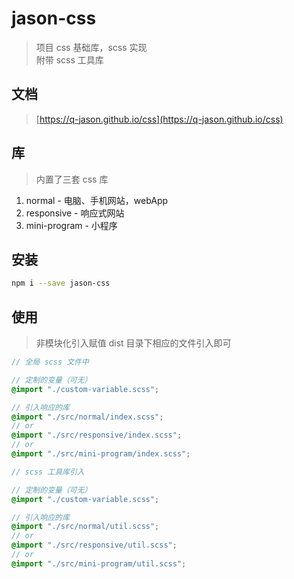 # jason-css
> 项目 css 基础库，scss 实现 <br/>
> 附带 scss 工具库

## 文档
> [https://q-jason.github.io/css](https://q-jason.github.io/css)

## 库
> 内置了三套 css 库

1. normal - 电脑、手机网站，webApp
2. responsive - 响应式网站
3. mini-program - 小程序

## 安装

```bash
npm i --save jason-css
```

## 使用
> 非模块化引入赋值 dist 目录下相应的文件引入即可 <br/>

```scss
// 全局 scss 文件中

// 定制的变量（可无）
@import "./custom-variable.scss";

// 引入响应的库
@import "./src/normal/index.scss";
// or
@import "./src/responsive/index.scss";
// or
@import "./src/mini-program/index.scss";
```

```scss
// scss 工具库引入

// 定制的变量（可无）
@import "./custom-variable.scss";

// 引入响应的库
@import "./src/normal/util.scss";
// or
@import "./src/responsive/util.scss";
// or
@import "./src/mini-program/util.scss";
```